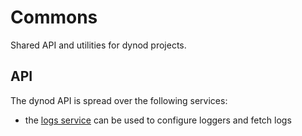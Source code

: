# Commons

Shared API and utilities for dynod projects.

## API

The dynod API is spread over the following services:
* the [logs service](doc/logs.md) can be used to configure loggers and fetch logs
